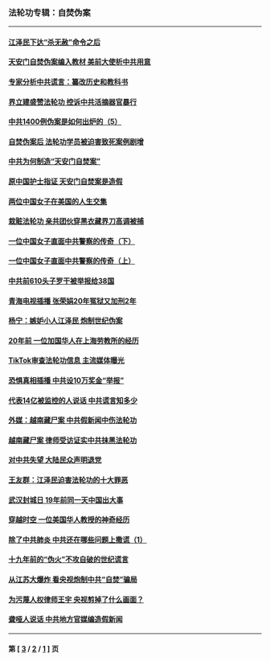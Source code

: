 ### 法轮功专辑：自焚伪案
---
#### [江泽民下达“杀无赦”命令之后](../../pages/nf5562/n13878084.md?03310430) 
#### [天安门自焚伪案编入教材 美前大使析中共用意](../../pages/nf5562/n13791932.md?03310430) 
#### [专家分析中共谎言：纂改历史和教科书](../../pages/nf5562/n13781542.md?03310430) 
#### [界立建盛赞法轮功 控诉中共活摘器官暴行](../../pages/nf5562/n13781971.md?03310430) 
#### [中共1400例伪案是如何出炉的（5）](../../pages/nf5562/n13226831.md?03310430) 
#### [自焚伪案后 法轮功学员被迫害致死案例剧增](../../pages/nf5562/n13190600.md?03310430) 
#### [中共为何制造“天安门自焚案”](../../pages/nf5562/n13183270.md?03310430) 
#### [原中国护士指证 天安门自焚案是造假](../../pages/nf5562/n13172289.md?03310430) 
#### [两位中国女子在美国的人生交集](../../pages/nf5562/n13156138.md?03310430) 
#### [栽赃法轮功 亲共团伙穿黑衣藏界刀高调被捕](../../pages/nf5562/n13073780.md?03310430) 
#### [一位中国女子直面中共警察的传奇（下）](../../pages/nf5562/n12989706.md?03310430) 
#### [一位中国女子直面中共警察的传奇（上）](../../pages/nf5562/n12985072.md?03310430) 
#### [中共前610头子罗干被举报给38国](../../pages/nf5562/n12975419.md?03310430) 
#### [青海电视插播 张荣娟20年冤狱又加刑2年](../../pages/nf5562/n12738166.md?03310430) 
#### [杨宁：嫉妒小人江泽民 炮制世纪伪案](../../pages/nf5562/n12724108.md?03310430) 
#### [20年前 一位加国华人在上海劳教所的经历](../../pages/nf5562/n12707932.md?03310430) 
#### [TikTok审查法轮功信息 主流媒体曝光](../../pages/nf5562/n12362336.md?03310430) 
#### [恐惧真相插播 中共设10万奖金“举报”](../../pages/nf5562/n12306396.md?03310430) 
#### [代表14亿被监控的人说话 中共谎言知多少](../../pages/nf5562/n12297484.md?03310430) 
#### [外媒：越南藏尸案 中共假新闻中伤法轮功](../../pages/nf5562/n12264411.md?03310430) 
#### [越南藏尸案 律师受访证实中共抹黑法轮功](../../pages/nf5562/n12261878.md?03310430) 
#### [对中共失望 大陆民众声明退党](../../pages/nf5562/n12187315.md?03310430) 
#### [王友群：江泽民迫害法轮功的十大罪恶](../../pages/nf5562/n12169074.md?03310430) 
#### [武汉封城日 19年前同一天中国出大事](../../pages/nf5562/n12150901.md?03310430) 
#### [穿越时空  一位美国华人教授的神奇经历](../../pages/nf5562/n12097460.md?03310430) 
#### [除了中共肺炎 中共还在哪些问题上撒谎（1）](../../pages/nf5562/n11955770.md?03310430) 
#### [十九年前的“伪火”不攻自破的世纪谎言](../../pages/nf5562/n11813238.md?03310430) 
#### [从江苏大爆炸 看央视炮制中共“自焚”骗局](../../pages/nf5562/n11140275.md?03310430) 
#### [为污蔑人权律师王宇 央视剪掉了什么画面？](../../pages/nf5562/n11130142.md?03310430) 
#### [聋哑人说话 中共地方官媒编造假新闻](../../pages/nf5562/n11006067.md?03310430) 

---
#### 第 [ [3](./3.md?03310430) / [2](./2.md?03310430) / [1](./1.md?03310430) ] 页
